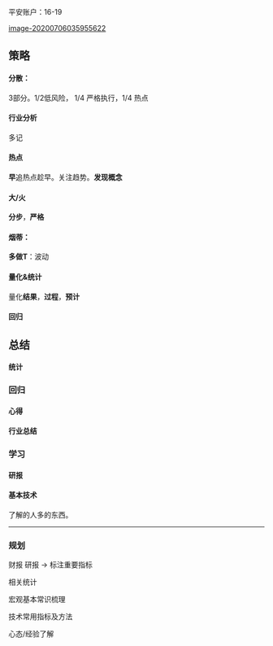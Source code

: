 

平安账户：16-19

[image-20200706035955622](../../../backup/src/image-20200706035955622.png)

## 策略
#### 分散：

3部分。1/2低风险， 1/4 严格执行，1/4 热点


#### 行业分析
多记

#### 热点

**早**追热点趁早。关注趋势。**发现概念**

#### 大/火

**分步**，**严格**

#### 烟蒂：

**多做T**：波动



#### 量化&统计

量化**结果**，**过程**，**预计**

#### 回归

## 总结

#### 统计


### 回归

#### 心得
#### 行业总结

### 学习

#### 研报
#### 基本技术
了解的人多的东西。

---------------

### 规划

财报  研报 -> 标注重要指标

相关统计

宏观基本常识梳理

技术常用指标及方法

心态/经验了解



















